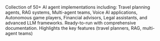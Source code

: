 Collection of 50+ AI agent implementations including: Travel planning agents, RAG systems, Multi-agent teams, Voice AI applications, Autonomous game players, Financial advisors, Legal assistants, and advanced LLM frameworks. Ready-to-run with comprehensive documentation.
Highlights the key features (travel planners, RAG, multi-agent teams)
